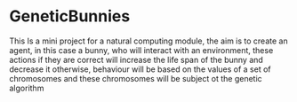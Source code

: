 # GeneticBunnies
This Is a mini project for a natural computing module, the aim is to create an agent, in this case a bunny, who will interact with an environment, these actions if they are correct will increase the life span of the bunny and decrease it otherwise, behaviour will be based on the values of a set of chromosomes and these chromosomes will be subject ot the genetic algorithm
